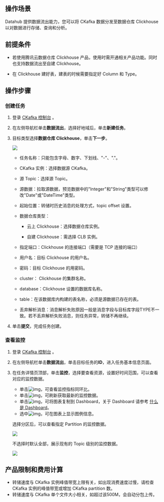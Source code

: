 

## 操作场景

Datahub 提供数据流出能力，您可以将 CKafka 数据分发至数据仓库 Clickhouse 以对数据进行存储、查询和分析。

## 前提条件

- 若使用腾讯云数据仓库 Clickhouse 产品，使用时需开通相关产品功能。同时也支持数据流出至自建 Clickhouse。

- 在 Clickhouse 建好表，建表的时候需要指定好 Column 和 Type。

## 操作步骤

### 创建任务

1. 登录 [CKafka 控制台](https://console.cloud.tencent.com/ckafka) 。

2. 在左侧导航栏单击**数据流出**，选择好地域后，单击**新建任务**。

3. 目标类型选择**数据仓库 Clickhouse**，单击**下一步**。

   ![](https://qcloudimg.tencent-cloud.cn/raw/cabda8c7d4bbd379760babf320a17370.png)

   - 任务名称：只能包含字母、数字、下划线、"-"、"."。
   - CKafka 实例：选择数据源 CKafka。
   - 源 Topic：选择源 Topic。
   - 源数据：拉取源数据，预览数据中的"Integer"和"String"类型可以修改"Date"或"DateTime"类型。
   - 起始位置：转储时历史消息的处理方式，topic offset 设置。
   - 数据仓库类型：

     - 云上 Clickhouse：选择数据仓库实例。

     - 自建 Clickhouse：需选择 CLB 实例。
   - 指定端口：Clickhouse 的连接端口（需要是 TCP 连接的端口）
   - 用户名：目标 Clickhouse 的用户名。
   - 密码：目标 Clickhouse 的用密码。
   - cluster： Clickhouse 的集群名称。
   - database：Clickhouse 设置的数据库名称。
   - table：在该数据库内构建的表名称，必须是源数据已存在的表。
   - 丢弃解析消息：消息解析失败原因一般是消息字段与目标库字段TYPE不一致。若不丢弃解析失败消息，则任务异常，转储不再继续。

4. 单击**提交**，完成任务创建。



### 查看监控

1. 登录 [CKafka 控制台](https://console.cloud.tencent.com/ckafka) 。

2. 在左侧导航栏单击**数据流出**，单击目标任务的**ID**，进入任务基本信息页面。

3. 在任务详情页顶部，单击**监控**，选择要查看资源，设置好时间范围，可以查看对应的监控数据。

   - 单击![img](https://main.qcloudimg.com/raw/9ba57bbd3b8ef3efc4f687d63d27a46d.png)，可查看监控指标同环比。
   - 单击![img](https://main.qcloudimg.com/raw/34bdbdbdabb7b5720bf17d78c636a4ad.png)，可刷新获取最新的监控数据。
   - 单击![img](https://main.qcloudimg.com/raw/8f2bf7f4df9ddd959f0ecb69fdda8e4c.png)，可将图表复制到 Dashboard，关于 Dashboard 请参考 [什么是 Dashboard](https://cloud.tencent.com/document/product/248/47161)。
   - 选中![img](https://main.qcloudimg.com/raw/af20129df7be46f33ab7d3598f6e9213.png)，可在图表上显示图例信息。

   选择分区后，可以查看指定 Partition 的监控数据。

   ![](https://qcloudimg.tencent-cloud.cn/raw/7dbbfca73fd617ea96e276c7ab55370a.png)

   不选择时默认全部，展示现有的 Topic 级别的监控数据。

   ![](https://qcloudimg.tencent-cloud.cn/raw/7ad8dd52abe75bda0e827c71c6d1da16.png)



## 产品限制和费用计算

- 转储速度与 CKafka 实例峰值带宽上限有关，如出现消费速度过慢，请检查 CKafka 实例的峰值带宽或增加 CKafka partition 数。
- 转储速度与 CKafka 单个文件大小相关，如超过该500M，会自动分包上传。

